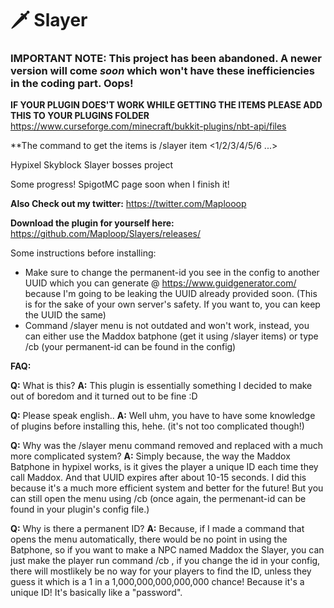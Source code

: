 # 🗡️ Slayer 
### IMPORTANT NOTE: This project has been abandoned. A newer version will come *soon* which won't have these inefficiencies in the coding part. Oops!

**IF YOUR PLUGIN DOES'T WORK WHILE GETTING THE ITEMS PLEASE ADD THIS TO YOUR PLUGINS FOLDER**
https://www.curseforge.com/minecraft/bukkit-plugins/nbt-api/files

**The command to get the items is /slayer item <1/2/3/4/5/6 ...>

Hypixel Skyblock Slayer bosses project

Some progress! SpigotMC page soon when I finish it!

**Also Check out my twitter:**
https://twitter.com/Maplooop

**Download the plugin for yourself here:**
https://github.com/Maploop/Slayers/releases/

Some instructions before installing:
- Make sure to change the permanent-id you see in the config to another UUID which you can generate @ https://www.guidgenerator.com/ because I'm going to be leaking the UUID already provided soon. (This is for the sake of your own server's safety. If you want to, you can keep the UUID the same)
- Command /slayer menu is not outdated and won't work, instead, you can either use the Maddox batphone (get it using /slayer items) or type /cb (your permanent-id can be found  in the config)

**FAQ:**

**Q:** What is this?
**A:** This plugin is essentially something I decided to make out of boredom and it turned out to be fine :D

**Q:** Please speak english..
**A:** Well uhm, you have to have some knowledge of plugins before installing this, hehe. (it's not too complicated though!)

**Q:** Why was the /slayer menu command removed and replaced with a much more complicated system?
**A:** Simply because, the way the Maddox Batphone in hypixel works, is it gives the player a unique ID each time they call Maddox. And that UUID expires after about 10-15 seconds. I did this because it's a much more efficient system and better for the future! But you can still open the menu using /cb (once again, the permenant-id can be found in your plugin's config file.)

**Q:** Why is there a permanent ID?
**A:** Because, if I made a command that opens the menu automatically, there would be no point in using the Batphone, so if you want to make a NPC named Maddox the Slayer, you can just make the player run command /cb , if you change the id in your config, there will mostlikely be no way for your players to find the ID, unless they guess it which is a 1 in a 1,000,000,000,000,000 chance! Because it's a unique ID! It's basically like a "password".
